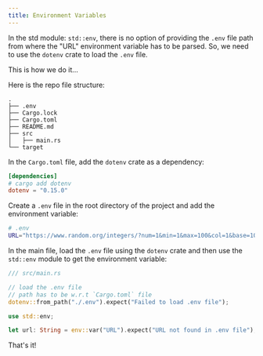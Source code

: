 ```yaml
---
title: Environment Variables
---
```


In the std module: `std::env`, there is no option of providing the `.env` file path from where the "URL" environment variable has to be parsed. So, we need to use the `dotenv` crate to load the `.env` file.

This is how we do it...

Here is the repo file structure:

```
.
├── .env
├── Cargo.lock
├── Cargo.toml
├── README.md
├── src
│   ├── main.rs
└── target
```

In the `Cargo.toml` file, add the `dotenv` crate as a dependency:

```toml
[dependencies]
# cargo add dotenv
dotenv = "0.15.0"
```

Create a `.env` file in the root directory of the project and add the environment variable:

```sh
# .env
URL="https://www.random.org/integers/?num=1&min=1&max=100&col=1&base=10&format=plain&rnd=new"
```

In the main file, load the `.env` file using the `dotenv` crate and then use the `std::env` module to get the environment variable:

```rust
/// src/main.rs

// load the .env file
// path has to be w.r.t `Cargo.toml` file
dotenv::from_path("./.env").expect("Failed to load .env file");

use std::env;

let url: String = env::var("URL").expect("URL not found in .env file");
```

That's it!
